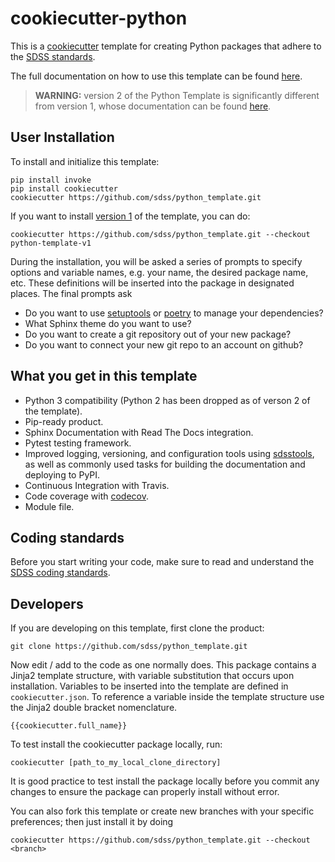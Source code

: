 # cookiecutter-python

This is a [cookiecutter](https://github.com/audreyr/cookiecutter) template for creating Python packages that adhere to the [SDSS standards](./\{\{cookiecutter.package_name\}\}/STYLE.rst).

The full documentation on how to use this template can be found [here](http://sdss-python-template.readthedocs.io/en/latest/).

> **WARNING:** version 2 of the Python Template is significantly different from version 1, whose documentation can be found [here](http://sdss-python-template.readthedocs.io/en/latest/v1/v1.html).

## User Installation

To install and initialize this template:

```console
pip install invoke
pip install cookiecutter
cookiecutter https://github.com/sdss/python_template.git
```

If you want to install [version 1](https://github.com/sdss/python_template/tree/python-template-v1) of the template, you can do:

```console
cookiecutter https://github.com/sdss/python_template.git --checkout python-template-v1
```

During the installation, you will be asked a series of prompts to specify options and variable names, e.g. your name, the desired package name, etc. These definitions will be inserted into the package in designated places. The final prompts ask

* Do you want to use [setuptools](https://setuptools.readthedocs.io/en/latest/setuptools.html) or [poetry](https://python-poetry.org/) to manage your dependencies?
* What Sphinx theme do you want to use?
* Do you want to create a git repository out of your new package?
* Do you want to connect your new git repo to an account on github?

## What you get in this template

* Python 3 compatibility (Python 2 has been dropped as of verson 2 of the template).
* Pip-ready product.
* Sphinx Documentation with Read The Docs integration.
* Pytest testing framework.
* Improved logging, versioning, and configuration tools using [sdsstools](https://github.com/sdss/sdsstools), as well as commonly used tasks for building the documentation and deploying to PyPI.
* Continuous Integration with Travis.
* Code coverage with [codecov](https://codecov.io).
* Module file.

## Coding standards

Before you start writing your code, make sure to read and understand the [SDSS coding standards](./\{\{cookiecutter.package_name\}\}/STYLE.rst).

## Developers

If you are developing on this template, first clone the product:

```console
git clone https://github.com/sdss/python_template.git
```

Now edit / add to the code as one normally does. This package contains a Jinja2 template structure, with variable substitution that occurs upon installation. Variables to be inserted into the template are defined in `cookiecutter.json`. To reference a variable inside the template structure use the Jinja2 double bracket nomenclature.

```console
{{cookiecutter.full_name}}
```

To test install the cookiecutter package locally, run:

```console
cookiecutter [path_to_my_local_clone_directory]
```

It is good practice to test install the package locally before you commit any changes to ensure the package can properly install without error.

You can also fork this template or create new branches with your specific preferences; then just install it by doing

```console
cookiecutter https://github.com/sdss/python_template.git --checkout <branch>
```
